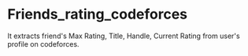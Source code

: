 # Friends_rating_codeforces

It extracts friend's Max Rating, Title, Handle, Current Rating from user's profile on codeforces.